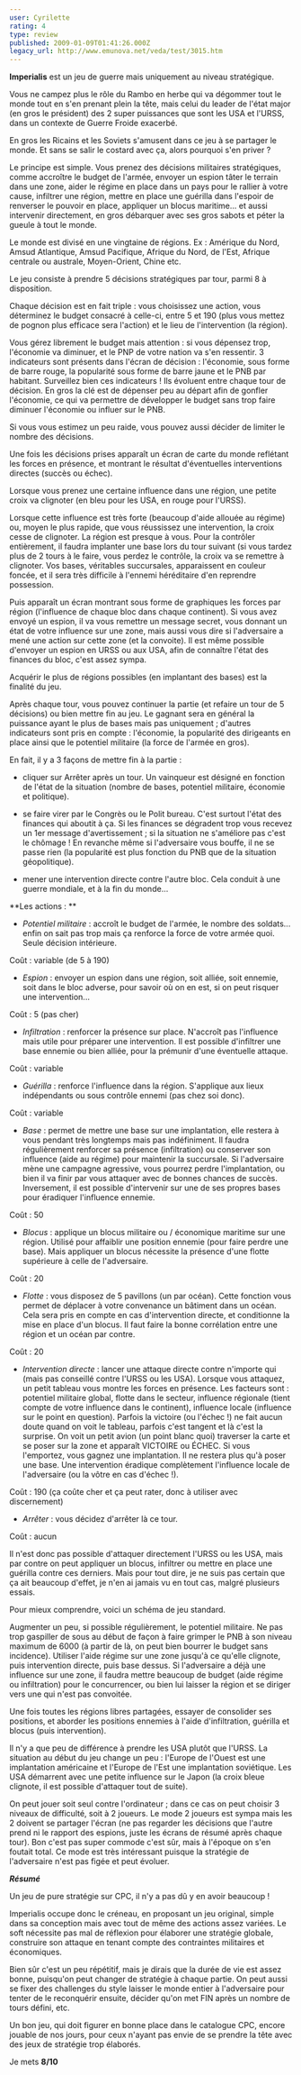 ```yaml
---
user: Cyrilette
rating: 4
type: review
published: 2009-01-09T01:41:26.000Z
legacy_url: http://www.emunova.net/veda/test/3015.htm
---
```

**Imperialis** est un jeu de guerre mais uniquement au niveau stratégique.  

Vous ne campez plus le rôle du Rambo en herbe qui va dégommer tout le monde tout en s'en prenant plein la tête, mais celui du leader de l'état major (en gros le président) des 2 super puissances que sont les USA et l'URSS, dans un contexte de Guerre Froide exacerbé.  

En gros les Ricains et les Soviets s'amusent dans ce jeu à se partager le monde. Et sans se salir le costard avec ça, alors pourquoi s'en priver ?  

  

Le principe est simple. Vous prenez des décisions militaires stratégiques, comme accroître le budget de l'armée, envoyer un espion tâter le terrain dans une zone, aider le régime en place dans un pays pour le rallier à votre cause, infiltrer une région, mettre en place une guérilla dans l'espoir de renverser le pouvoir en place, appliquer un blocus maritime... et aussi intervenir directement, en gros débarquer avec ses gros sabots et péter la gueule à tout le monde.  

  

Le monde est divisé en une vingtaine de régions. Ex : Amérique du Nord, Amsud Atlantique, Amsud Pacifique, Afrique du Nord, de l'Est, Afrique centrale ou australe, Moyen-Orient, Chine etc.  

  

Le jeu consiste à prendre 5 décisions stratégiques par tour, parmi 8 à disposition.  

Chaque décision est en fait triple : vous choisissez une action, vous déterminez le budget consacré à celle-ci, entre 5 et 190 (plus vous mettez de pognon plus efficace sera l'action) et le lieu de l'intervention (la région).  

Vous gérez librement le budget mais attention : si vous dépensez trop, l'économie va diminuer, et le PNP de votre nation va s'en ressentir. 3 indicateurs sont présents dans l'écran de décision : l'économie, sous forme de barre rouge, la popularité sous forme de barre jaune et le PNB par habitant. Surveillez bien ces indicateurs ! Ils évoluent entre chaque tour de décision. En gros la clé est de dépenser peu au départ afin de gonfler l'économie, ce qui va permettre de développer le budget sans trop faire diminuer l'économie ou influer sur le PNB.  

Si vous vous estimez un peu raide, vous pouvez aussi décider de limiter le nombre des décisions.  

  

Une fois les décisions prises apparaît un écran de carte du monde reflétant les forces en présence, et montrant le résultat d'éventuelles interventions directes (succès ou échec).  

Lorsque vous prenez une certaine influence dans une région, une petite croix va clignoter (en bleu pour les USA, en rouge pour l'URSS).  

Lorsque cette influence est très forte (beaucoup d'aide allouée au régime) ou, moyen le plus rapide, que vous réussissez une intervention, la croix cesse de clignoter. La région est presque à vous. Pour la contrôler entièrement, il faudra implanter une base lors du tour suivant (si vous tardez plus de 2 tours à le faire, vous perdez le contrôle, la croix va se remettre à clignoter. Vos bases, véritables succursales, apparaissent en couleur foncée, et il sera très difficile à l'ennemi héréditaire d'en reprendre possession.  

Puis apparaît un écran montrant sous forme de graphiques les forces par région (l'influence de chaque bloc dans chaque continent). Si vous avez envoyé un espion, il va vous remettre un message secret, vous donnant un état de votre influence sur une zone, mais aussi vous dire si l'adversaire a mené une action sur cette zone (et la convoite). Il est même possible d'envoyer un espion en URSS ou aux USA, afin de connaître l'état des finances du bloc, c'est assez sympa.  

  

Acquérir le plus de régions possibles (en implantant des bases) est la finalité du jeu.  

Après chaque tour, vous pouvez continuer la partie (et refaire un tour de 5 décisions) ou bien mettre fin au jeu. Le gagnant sera en général la puissance ayant le plus de bases mais pas uniquement ; d'autres indicateurs sont pris en compte : l'économie, la popularité des dirigeants en place ainsi que le potentiel militaire (la force de l'armée en gros).  

  

En fait, il y a 3 façons de mettre fin à la partie :  

- cliquer sur Arrêter après un tour. Un vainqueur est désigné en fonction de l'état de la situation (nombre de bases, potentiel militaire, économie et politique).  

- se faire virer par le Congrès ou le Polit bureau. C'est surtout l'état des finances qui aboutit à ça. Si les finances se dégradent trop vous recevez un 1er message d'avertissement ; si la situation ne s'améliore pas c'est le chômage ! En revanche même si l'adversaire vous bouffe, il ne se passe rien (la popularité est plus fonction du PNB que de la situation géopolitique).  

- mener une intervention directe contre l'autre bloc. Cela conduit à une guerre mondiale, et à la fin du monde...  

  

**Les actions : **  

  

- _Potentiel militaire_ : accroît le budget de l'armée, le nombre des soldats... enfin on sait pas trop mais ça renforce la force de votre armée quoi. Seule décision intérieure.  

Coût : variable (de 5 à 190)  

- _Espion_ : envoyer un espion dans une région, soit alliée, soit ennemie, soit dans le bloc adverse, pour savoir où on en est, si on peut risquer une intervention...  

Coût : 5 (pas cher)  

- _Infiltration_ : renforcer la présence sur place. N'accroît pas l'influence mais utile pour préparer une intervention. Il est possible d'infiltrer une base ennemie ou bien alliée, pour la prémunir d'une éventuelle attaque.  

Coût : variable  

- _Guérilla_ : renforce l'influence dans la région. S'applique aux lieux indépendants ou sous contrôle ennemi (pas chez soi donc).  

Coût : variable  

- _Base_ : permet de mettre une base sur une implantation, elle restera à vous pendant très longtemps mais pas indéfiniment. Il faudra régulièrement renforcer sa présence (infiltration) ou conserver son influence (aide au régime) pour maintenir la succursale. Si l'adversaire mène une campagne agressive, vous pourrez perdre l'implantation, ou bien il va finir par vous attaquer avec de bonnes chances de succès. Inversement, il est possible d'intervenir sur une de ses propres bases pour éradiquer l'influence ennemie.  

Coût : 50  

- _Blocus_ : applique un blocus militaire ou / économique maritime sur une région. Utilisé pour affaiblir une position ennemie (pour faire perdre une base). Mais appliquer un blocus nécessite la présence d'une flotte supérieure à celle de l'adversaire.  

Coût : 20  

- _Flotte_ : vous disposez de 5 pavillons (un par océan). Cette fonction vous permet de déplacer à votre convenance un bâtiment dans un océan. Cela sera pris en compte en cas d'intervention directe, et conditionne la mise en place d'un blocus. Il faut faire la bonne corrélation entre une région et un océan par contre.  

Coût : 20  

- _Intervention directe_ : lancer une attaque directe contre n'importe qui (mais pas conseillé contre l'URSS ou les USA). Lorsque vous attaquez, un petit tableau vous montre les forces en présence. Les facteurs sont : potentiel militaire global, flotte dans le secteur, influence régionale (tient compte de votre influence dans le continent), influence locale (influence sur le point en question). Parfois la victoire (ou l'échec !) ne fait aucun doute quand on voit le tableau, parfois c'est tangent et là c'est la surprise. On voit un petit avion (un point blanc quoi) traverser la carte et se poser sur la zone et apparaît VICTOIRE ou ÉCHEC. Si vous l'emportez, vous gagnez une implantation. Il ne restera plus qu'à poser une base. Une intervention éradique complètement l'influence locale de l'adversaire (ou la vôtre en cas d'échec !).  

Coût : 190 (ça coûte cher et ça peut rater, donc à utiliser avec discernement)  

- _Arrêter_ : vous décidez d'arrêter là ce tour.  

Coût : aucun  

  

Il n'est donc pas possible d'attaquer directement l'URSS ou les USA, mais par contre on peut appliquer un blocus, infiltrer ou mettre en place une guérilla contre ces derniers. Mais pour tout dire, je ne suis pas certain que ça ait beaucoup d'effet, je n'en ai jamais vu en tout cas, malgré plusieurs essais.  

  

Pour mieux comprendre, voici un schéma de jeu standard.  

Augmenter un peu, si possible régulièrement, le potentiel militaire. Ne pas trop gaspiller de sous au début de façon à faire grimper le PNB à son niveau maximum de 6000 (à partir de là, on peut bien bourrer le budget sans incidence). Utiliser l'aide régime sur une zone jusqu'à ce qu'elle clignote, puis intervention directe, puis base dessus. Si l'adversaire a déjà une influence sur une zone, il faudra mettre beaucoup de budget (aide régime ou infiltration) pour le concurrencer, ou bien lui laisser la région et se diriger vers une qui n'est pas convoitée.  

Une fois toutes les régions libres partagées, essayer de consolider ses positions, et aborder les positions ennemies à l'aide d'infiltration, guérilla et blocus (puis intervention).  

  

Il n'y a que peu de différence à prendre les USA plutôt que l'URSS. La situation au début du jeu change un peu : l'Europe de l'Ouest est une implantation américaine et l'Europe de l'Est une implantation soviétique. Les USA démarrent avec une petite influence sur le Japon (la croix bleue clignote, il est possible d'attaquer tout de suite).  

  

On peut jouer soit seul contre l'ordinateur ; dans ce cas on peut choisir 3 niveaux de difficulté, soit à 2 joueurs. Le mode 2 joueurs est sympa mais les 2 doivent se partager l'écran (ne pas regarder les décisions que l'autre prend ni le rapport des espions, juste les écrans de résumé après chaque tour). Bon c'est pas super commode c'est sûr, mais à l'époque on s'en foutait total. Ce mode est très intéressant puisque la stratégie de l'adversaire n'est pas figée et peut évoluer.  

  

_**Résumé**_   

  

Un jeu de pure stratégie sur CPC, il n'y a pas dû y en avoir beaucoup !  

Imperialis occupe donc le créneau, en proposant un jeu original, simple dans sa conception mais avec tout de même des actions assez variées. Le soft nécessite pas mal de réflexion pour élaborer une stratégie globale, construire son attaque en tenant compte des contraintes militaires et économiques.  

Bien sûr c'est un peu répétitif, mais je dirais que la durée de vie est assez bonne, puisqu'on peut changer de stratégie à chaque partie. On peut aussi se fixer des challenges du style laisser le monde entier à l'adversaire pour tenter de le reconquérir ensuite, décider qu'on met FIN après un nombre de tours défini, etc.  

  

Un bon jeu, qui doit figurer en bonne place dans le catalogue CPC, encore jouable de nos jours, pour ceux n'ayant pas envie de se prendre la tête avec des jeux de stratégie trop élaborés.  

  

Je mets **8/10**